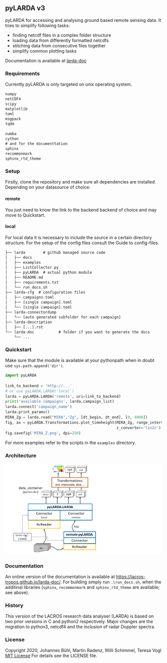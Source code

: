 

## pyLARDA v3
pyLARDA for accessing and analysing ground based remote sensing data. 
It tries to simplify following tasks:

- finding netcdf files in a complex folder structure
- loading data from differently formatted netcdfs
- stitching data from consecutive files together
- simplify common plotting tasks

Documentation is available at [larda-doc](https://lacros-tropos.github.io/larda-doc/)

### Requirements
Currently pyLARDA is only targeted on unix operating system. 

```
numpy
netCDF4
scipy
matplotlib
toml
msgpack
tqdm

numba
cython
# and for the documenttation
sphinx
recommonmark
sphinx_rtd_theme
```

### Setup
Firstly, clone the repository and make sure all dependencies are installed.
Depending on your datasource of choice:

#### remote
You just need to know the link to the backend backend of choice and may move to Quickstart.

#### local
For local data it is necessary to include the source in a certain directory structure. For the setup of the config files consult the Guide to config-files.

```
├── larda        # github managed source code
│   ├── docs
│   ├── examples
│   ├── ListCollector.py
│   ├── pyLARDA  # actual python module
│   ├── README.md
│   ├── requirements.txt
│   └── run_docs.sh
├── larda-cfg  # configuration files
│   ├── campaigns.toml
│   ├── [single campaign].toml
│   └── [single campaign].toml
├── larda-connectordump
│   └── [auto generated subfolder for each campaign]
├── larda-description
│   ├── [...].rst
└── larda-doc           # folder if you want to generate the docs
    └── ... 
```

### Quickstart
Make sure that the module is available at your pythonpath when in doubt use `sys.path.append('dir')`.

```python
import pyLARDA

link_to_backend = 'http://...' 
# or use pyLARDA.LARDA('local')
larda = pyLARDA.LARDA('remote', uri=link_to_backend)
print('available campaigns', larda.campaign_list)
larda.connect('campaign_name')
larda.print_params()
MIRA_Zg = larda.read("MIRA","Zg", [dt_begin, dt_end], [0, 4000])
fig, ax = pyLARDA.Transformations.plot_timeheight(MIRA_Zg, range_interval=[500, 3000],
                                                  z_converter='lin2z')
fig.savefig('MIRA_Z.png', dpi=250)
```

For more examples refer to the scripts in the `examples` directory.


### Architecture

![overview on the structure](examples/api.png)


### Documentation
An online version of the documentation is available at <https://lacros-tropos.github.io/larda-doc/>.
For building simply run `.\run_docs.sh`, when the additinal libraries (`sphinx`, `recommonmark` and `sphinx_rtd_theme` are available; see above).

### History
This version of the LACROS research data analyser (LARDA) is based on two prior versions in C and python2 respectively.
Major changes are the migration to python3, netcdf4 and the inclusion of radar Doppler spectra.


### License
Copyright 2020, Johannes Bühl, Martin Radenz, Willi Schimmel, Teresa Vogl
[MIT License](http://www.opensource.org/licenses/mit-license.php)
For details see the LICENSE file.

